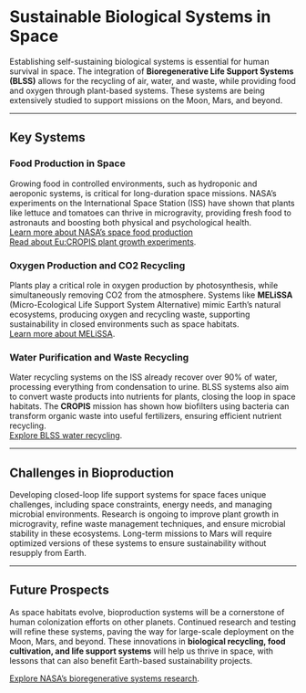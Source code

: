 # Sustainable Biological Systems in Space

Establishing self-sustaining biological systems is essential for human survival in space. The integration of **Bioregenerative Life Support Systems (BLSS)** allows for the recycling of air, water, and waste, while providing food and oxygen through plant-based systems. These systems are being extensively studied to support missions on the Moon, Mars, and beyond.

---

## Key Systems

### **Food Production in Space**
Growing food in controlled environments, such as hydroponic and aeroponic systems, is critical for long-duration space missions. NASA’s experiments on the International Space Station (ISS) have shown that plants like lettuce and tomatoes can thrive in microgravity, providing fresh food to astronauts and boosting both physical and psychological health.  
[Learn more about NASA’s space food production](https://www.frontiersin.org/articles/10.3389/fmars.2022.1002134/full)  
[Read about Eu:CROPIS plant growth experiments](https://link.springer.com/article/10.1007/s12217-019-09689-z).

### **Oxygen Production and CO2 Recycling**  
Plants play a critical role in oxygen production by photosynthesis, while simultaneously removing CO2 from the atmosphere. Systems like **MELiSSA** (Micro-Ecological Life Support System Alternative) mimic Earth’s natural ecosystems, producing oxygen and recycling waste, supporting sustainability in closed environments such as space habitats.  
[Learn more about MELiSSA](https://www.nature.com/articles/s41526-020-00084-5).

### **Water Purification and Waste Recycling**  
Water recycling systems on the ISS already recover over 90% of water, processing everything from condensation to urine. BLSS systems also aim to convert waste products into nutrients for plants, closing the loop in space habitats. The **CROPIS** mission has shown how biofilters using bacteria can transform organic waste into useful fertilizers, ensuring efficient nutrient recycling.  
[Explore BLSS water recycling](https://www.spacevoyageventures.com).

---

## Challenges in Bioproduction

Developing closed-loop life support systems for space faces unique challenges, including space constraints, energy needs, and managing microbial environments. Research is ongoing to improve plant growth in microgravity, refine waste management techniques, and ensure microbial stability in these ecosystems. Long-term missions to Mars will require optimized versions of these systems to ensure sustainability without resupply from Earth.

---

## Future Prospects

As space habitats evolve, bioproduction systems will be a cornerstone of human colonization efforts on other planets. Continued research and testing will refine these systems, paving the way for large-scale deployment on the Moon, Mars, and beyond. These innovations in **biological recycling, food cultivation, and life support systems** will help us thrive in space, with lessons that can also benefit Earth-based sustainability projects.

[Explore NASA’s bioregenerative systems research](https://www.nasa.gov/feature/bioregenerative-life-support-systems).
